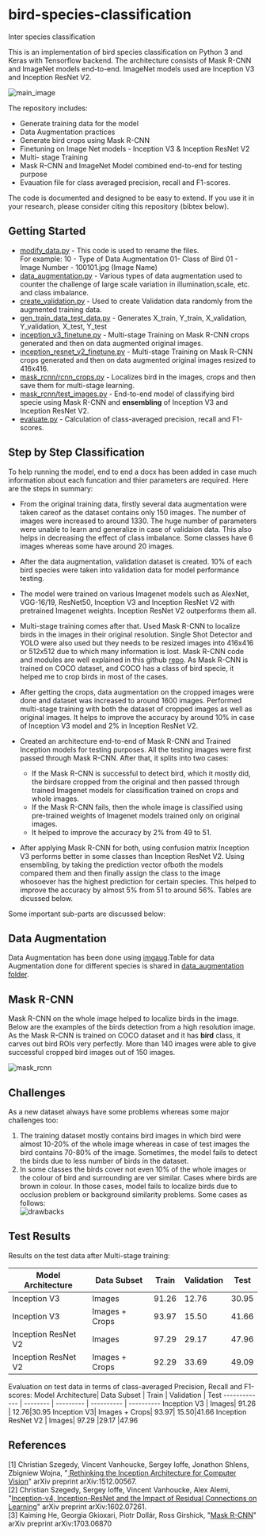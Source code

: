 # bird-species-classification
Inter species classification

This is an implementation of bird species classification on Python 3 and Keras with Tensorflow backend. The architecture consists of Mask R-CNN and ImageNet models end-to-end. ImageNet models used are Inception V3 and Inception ResNet V2.

![main_image](https://user-images.githubusercontent.com/22872200/45708132-49ab7380-bb9e-11e8-8bd5-8beb9f077d90.jpg)

The repository includes:
* Generate training data for the model
* Data Augmentation practices
* Generate bird crops using Mask R-CNN 
* Finetuning on Image Net models - Inception V3 & Inception ResNet V2
* Multi- stage Training
* Mask R-CNN and ImageNet Model combined end-to-end for testing purpose
* Evauation file for class averaged precision, recall and F1-scores.

The code is documented and designed to be easy to extend. If you use it in your research, please consider citing this repository (bibtex below). 

## Getting Started
 * [modify_data.py](https://github.com/AKASH2907/bird-species-classification/blob/master/modify_data.py) - This code is used to rename the files. <br /> For example: 10 - Type of Data Augmentation 01- Class of Bird 01 - Image Number - 100101.jpg (Image Name)
 * [data_augmentation.py](https://github.com/AKASH2907/bird-species-classification/blob/master/data_augmentation/data_augmentation.py) - Various types of data augmentation used to counter the challenge of large scale variation in illumination,scale, etc. and class imbalance.
 * [create_validation.py](https://github.com/AKASH2907/bird-species-classification/blob/master/create_validation.py) - Used to create Validation data randomly from the augmented training data.
* [gen_train_data_test_data.py](https://github.com/AKASH2907/bird-species-classification/blob/master/gen_train_data_test_data.py) - Generates X_train, Y_train, X_validation, Y_validation, X_test, Y_test
* [inception_v3_finetune.py](https://github.com/AKASH2907/bird-species-classification/blob/master/inception_v3_finetune.py) - Multi-stage Training on Mask R-CNN crops generated and then on data augmented original images.
* [inception_resnet_v2_finetune.py](https://github.com/AKASH2907/bird-species-classification/blob/master/inception_resnet_v2_finetune.py) - Multi-stage Training on Mask R-CNN crops generated and then on data augmented original images resized to 416x416.
* [mask_rcnn/rcnn_crops.py](https://github.com/AKASH2907/bird-species-classification/blob/master/mask_rcnn/rcnn_crops.py) - Localizes bird in the images, crops and then save them for multi-stage learning.
* [mask_rcnn/test_images.py](https://github.com/AKASH2907/bird-species-classification/blob/master/mask_rcnn/test_images.py) - 
End-to-end model of classifying bird specie using Mask R-CNN and **ensembling** of Inception V3 and Inception ResNet V2.
* [evaluate.py](https://github.com/AKASH2907/bird-species-classification/blob/master/evaluate.py) - Calculation of class-averaged precision, recall and F1-scores.

## Step by Step Classification
To help running the model, end to end a docx has been added in case much information about each funcation and thier parameters are required. Here are the steps in summary:

* From the original training data, firstly several data augmentation were taken careof as the dataset contains only 150 images. The number of images were increased to around 1330. The huge number of parameters were unable to learn and generalize in case of validaion data. This also helps in decreasing the effect of class imbalance. Some classes have 6 images whereas some have around 20 images.
* After the data augmentation, validation dataset is created. 10% of each bird species were taken into validation data for model performance testing.
* The model were trained on various Imagenet models such as AlexNet, VGG-16/19, ResNet50, Inception V3 and Inception ResNet V2 with pretrained Imagenet weights. Inception ResNet V2 outperforms them all.
* Multi-stage training comes after that. Used Mask R-CNN to localize birds in the images in their original resolution. Single Shot Detector and YOLO were also used but they needs to be resized images into 416x416 or 512x512 due to which many information is lost. Mask R-CNN code and modules are well explained in this github [repo](https://github.com/matterport/Mask_RCNN). As Mask R-CNN is trained on COCO dataset, and COCO has a class of bird specie, it helped me to crop birds in most of the cases.
* After getting the crops, data augmentation on the cropped images were done and dataset was increased to around 1600 images. Performed multi-stage training with both the dataset of cropped images as well as original images. It helps to improve the accuracy by around 10% in case of Inception V3 model and 2% in Inception ResNet V2.
* Created an architecture end-to-end of Mask R-CNN and Trained Inception models for testing purposes. All the testing images were first passed through Mask R-CNN. After that, it splits into two cases:
  * If the Mask R-CNN is successful to detect bird, which it mostly did, the birdsare cropped from the original and then passed through trained Imagenet models for classification trained on crops and whole images.
  * If the Mask R-CNN fails, then the whole image is classified using pre-trained weights of Imagenet models trained only on original images.
  * It helped to improve the accuracy by 2% from 49 to 51.
  
* After applying Mask R-CNN for both, using confusion matrix Inception V3 performs better in some classes than Inception ResNet V2. Using ensembling, by taking the prediction vector ofboth the models compared them and then finally assign the class to the image whosoever has the highest prediction for certain species. This helped to improve the accuracy by almost 5% from 51 to around 56%. Tables are dicussed below.

Some important sub-parts are discussed below:

## Data Augmentation
Data Augmentation has been done using [imgaug](https://imgaug.readthedocs.io/en/latest/source/augmenters.html#affine).Table for data Augmentation done for different species is shared in [data_augmentation folder](https://github.com/AKASH2907/bird-species-classification/tree/master/data_augmentation).

## Mask R-CNN
Mask R-CNN on the whole image helped to localize birds in the image. Below are the examples of the birds detection from a high resolution image. As the Mask R-CNN is trained on COCO dataset and it has **bird** class, it carves out bird ROIs very perfectly. More than 140 images were able to give successful cropped bird images out of 150 images.

![mask_rcnn](https://user-images.githubusercontent.com/22872200/45112827-5b385880-b166-11e8-94c1-8d42edb4a2c6.jpg)


## Challenges

As a new dataset always have some problems whereas some major challenges too: 
1) The training dataset mostly contains bird images in which bird were almost 10-20% of the whole image whereas in case of test images the bird contains 70-80% of the image. Sometimes, the model fails to detect the birds due to less number of birds in the dataset.
2) In some classes the birds cover not even 10% of the whole images or the colour of bird and surrounding are ver similar. Cases where birds are brown in colour. In those cases, model fails to localize birds due to occlusion problem or background similarity problems. Some cases as follows:  
![drawbacks](https://user-images.githubusercontent.com/22872200/45113093-0517e500-b167-11e8-9486-f90f8620ae70.jpg)


## Test Results
Results on the test data after Multi-stage training:

Model Architecture| Data Subset | Train | Validation | Test
------------- | -------- | ---------  | ---------- | ----------
Inception V3  | Images| 91.26 | 12.76|30.95 
Inception V3| Images + Crops| 93.97| 15.50|41.66
Inception ResNet V2  | Images| 97.29 |29.17  |47.96
Inception ResNet V2| Images + Crops |92.29|33.69|49.09

Evaluation on test data in terms of class-averaged Precision, Recall and F1-scores:
Model Architecture| Data Subset | Train | Validation | Test
------------- | -------- | ---------  | ---------- | ----------
Inception V3  | Images| 91.26 | 12.76|30.95 
Inception V3| Images + Crops| 93.97| 15.50|41.66
Inception ResNet V2  | Images| 97.29 |29.17  |47.96


## References
[1] Christian Szegedy, Vincent Vanhoucke, Sergey Ioffe, Jonathon Shlens, Zbigniew Wojna, "[
Rethinking the Inception Architecture for Computer Vision](https://arxiv.org/abs/1512.00567)" arXiv preprint arXiv:1512.00567. <br />
[2] Christian Szegedy, Sergey Ioffe, Vincent Vanhoucke, Alex Alemi, "[Inception-v4, Inception-ResNet and the Impact of Residual Connections on Learning](https://arxiv.org/abs/1602.07261)" arXiv preprint arXiv:1602.07261. <br />
[3] Kaiming He, Georgia Gkioxari, Piotr Dollár, Ross Girshick, "[Mask R-CNN](https://arxiv.org/abs/1703.06870)" arXiv preprint arXiv:1703.06870 
